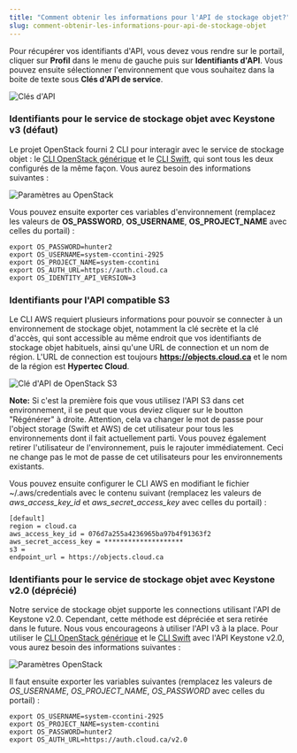 ```yaml
---
title: "Comment obtenir les informations pour l'API de stockage objet?"
slug: comment-obtenir-les-informations-pour-api-de-stockage-objet
---
```



Pour récupérer vos identifiants d'API, vous devez vous rendre sur le portail, cliquer sur **Profil** dans le menu de gauche puis sur **Identifiants d'API**. Vous pouvez ensuite sélectionner l'environnement que vous souhaitez dans la boite de texte sous **Clés d'API de service**.

![Clés d'API](/assets/object-storage-creds-fr-1.png)

### Identifiants pour le service de stockage objet avec Keystone v3 (défaut)

Le projet OpenStack fourni 2 CLI pour interagir avec le service de stockage objet : le [CLI OpenStack générique](https://docs.openstack.org/newton/user-guide/common/cli-install-openstack-command-line-clients.html) et le [CLI Swift](https://www.swiftstack.com/docs/integration/python-swiftclient.html), qui sont tous les deux configurés de la même façon. Vous aurez besoin des informations suivantes :

![Paramètres au OpenStack](/assets/object-storage-creds-fr-2.png)

Vous pouvez ensuite exporter ces variables d'environnement (remplacez les valeurs de **OS_PASSWORD**, **OS_USERNAME**, **OS_PROJECT_NAME** avec celles du portail) :

```
export OS_PASSWORD=hunter2
export OS_USERNAME=system-ccontini-2925
export OS_PROJECT_NAME=system-ccontini
export OS_AUTH_URL=https://auth.cloud.ca
export OS_IDENTITY_API_VERSION=3
```

### Identifiants pour l'API compatible S3

Le CLI AWS requiert plusieurs informations pour pouvoir se connecter à un environnement de stockage objet, notamment la clé secrète et la clé d'accès, qui sont accessible au même endroit que vos identifiants de stockage objet habituels, ainsi qu'une URL de connection et un nom de région. L'URL de connection est toujours **https://objects.cloud.ca** et le nom de la région est **Hypertec Cloud**.

![Clé d'API de OpenStack S3](/assets/object-storage-creds-fr-3.png)

**Note:** Si c'est la première fois que vous utilisez l'API S3 dans cet environnement, il se peut que vous deviez cliquer sur le boutton "Régénérer" à droite. Attention, cela va changer le mot de passe pour l'object storage (Swift et AWS) de cet utilisateur pour tous les environnements dont il fait actuellement parti. Vous pouvez également retirer l'utilisateur de l'environnement, puis le rajouter immédiatement. Ceci ne change pas le mot de passe de cet utilisateurs pour les environnements existants.

Vous pouvez ensuite configurer le CLI AWS en modifiant le fichier ~/.aws/credentials avec le contenu suivant (remplacez les valeurs de *aws_access_key_id* et *aws_secret_access_key* avec celles du portail) :

```
[default]
region = cloud.ca
aws_access_key_id = 076d7a255a4236965ba97b4f91363f2
aws_secret_access_key = ********************
s3 =
endpoint_url = https://objects.cloud.ca
```

### Identifiants pour le service de stockage objet avec Keystone v2.0 (déprécié)

Notre service de stockage objet supporte les connections utilisant l'API de Keystone v2.0. Cependant, cette méthode est dépréciée et sera retirée dans le future. Nous vous encourageons à utiliser l'API v3 à la place. Pour utiliser le [CLI OpenStack générique](https://docs.openstack.org/newton/user-guide/common/cli-install-openstack-command-line-clients.html) et le [CLI Swift](https://www.swiftstack.com/docs/integration/python-swiftclient.html) avec l'API Keystone v2.0, vous aurez besoin des informations suivantes :

![Paramètres OpenStack](/assets/object-storage-creds-fr-4.png)

Il faut ensuite exporter les variables suivantes (remplacez les valeurs de *OS_USERNAME*, *OS_PROJECT_NAME*, *OS_PASSWORD* avec celles du portail) :

```
export OS_USERNAME=system-ccontini-2925
export OS_PROJECT_NAME=system-ccontini
export OS_PASSWORD=hunter2
export OS_AUTH_URL=https://auth.cloud.ca/v2.0
```
